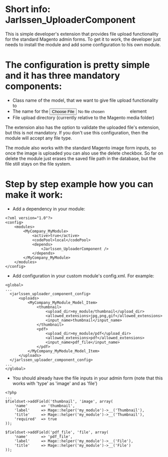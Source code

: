 Short info: Jarlssen_UploaderComponent 
=============================================================

This is simple developer's extension that provides file upload functionality for the standard Magento admin forms. To get it to work, the developer just needs to install the module and add some configuration to his own module.

# The configuration is pretty simple and it has three mandatory components:

- Class name of the model, that we want to give file upload functionality to
- The name for the <input type="file"> element
- File upload directory (currently relative to the Magento media folder)

The extension also has the option to validate the uploaded file's extension, but this is not mandatory. If you don't use this configuration, then the module will accept any file type.

The module also works with the standard Magento image form inputs, so once the image is uploaded you can also use the delete checkbox. So far on delete the module just erases the saved file path in the database, but the file still stays on the file system.

# Step by step example how you can make it work:

- Add a dependency in your module:
```
<?xml version="1.0"?>
<config>
    <modules>
        <MyCompany_MyModule>
            <active>true</active>
            <codePool>local</codePool>
            <depends>
                <Jarlssen_UploaderComponent />
            </depends>
        </MyCompany_MyModule>
    </modules>
</config>
```
- Add configuration in your custom module's config.xml. For example:
```
<global>
...
  <jarlssen_uploader_component_config>
      <uploads>
          <MyCompany_MyModule_Model_Item>
              <thumbnail>
                  <upload_dir>my_module/thumbnail</upload_dir>
                  <allowed_extensions>jpg,png,gif</allowed_extensions>
                  <input_name>thumbnail</input_name>
              </thumbnail>
              <pdf>
                  <upload_dir>my_module/pdf</upload_dir>
                  <allowed_extensions>pdf</allowed_extensions>
                  <input_name>pdf_file</input_name>
              </pdf>
          </MyCompany_MyModule_Model_Item>
      </uploads>
  </jarlssen_uploader_component_config>
...
</global>
```
- You should already have the file inputs in your admin form (note that this works with 'type' as 'image' and as 'file')
```
<?php
...
$fieldset->addField('thumbnail', 'image', array(
    'name'      => 'thumbnail',
    'label'     => Mage::helper('my_module')->__('Thumbnail'),
    'title'     => Mage::helper('my_module')->__('Thumbnail'),
    'required'  => true
));

$fieldset->addField('pdf_file', 'file', array(
    'name'      => 'pdf_file',
    'label'     => Mage::helper('my_module')->__('File'),
    'title'     => Mage::helper('my_module')->__('File')
));
```
